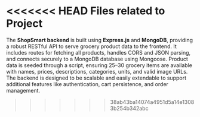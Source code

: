 <<<<<<< HEAD
Files related to Project
=======
The **ShopSmart backend** is built using **Express.js** and **MongoDB**, providing a robust RESTful API to serve grocery product data to the frontend. It includes routes for fetching all products, handles CORS and JSON parsing, and connects securely to a MongoDB database using Mongoose. Product data is seeded through a script, ensuring 25–30 grocery items are available with names, prices, descriptions, categories, units, and valid image URLs. The backend is designed to be scalable and easily extendable to support additional features like authentication, cart persistence, and order management.
>>>>>>> 38ab43ba14074a4951d5a14e13083b254b342abc

